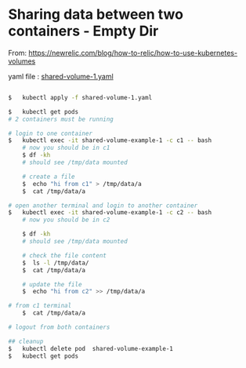 <link rel='stylesheet' href='../../assets/css/main.css'/>

# Sharing data between two containers - Empty Dir

From: https://newrelic.com/blog/how-to-relic/how-to-use-kubernetes-volumes

yaml file : [shared-volume-1.yaml](shared-volume-1.yaml)

```bash

$   kubectl apply -f shared-volume-1.yaml

$   kubectl get pods
# 2 containers must be running

# login to one container
$   kubectl exec -it shared-volume-example-1 -c c1 -- bash
    # now you should be in c1
    $ df -kh
    # should see /tmp/data mounted

    # create a file
    $  echo "hi from c1" > /tmp/data/a
    $  cat /tmp/data/a

# open another terminal and login to another container
$   kubectl exec -it shared-volume-example-1 -c c2 -- bash
    # now you should be in c2

    $ df -kh
    # should see /tmp/data mounted

    # check the file content
    $  ls -l /tmp/data/
    $  cat /tmp/data/a

    # update the file
    $  echo "hi from c2" >> /tmp/data/a

# from c1 terminal
    $  cat /tmp/data/a

# logout from both containers

## cleanup
$   kubectl delete pod  shared-volume-example-1
$   kubectl get pods

```
